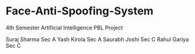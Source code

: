 # Face-Anti-Spoofing-System
4th Semester Artificial Intelligence PBL Project 

Suraj Sharma Sec A
Yash Kirola Sec A
Saurabh Joshi Sec C
Rahul Gariya Sec C















































































































































































